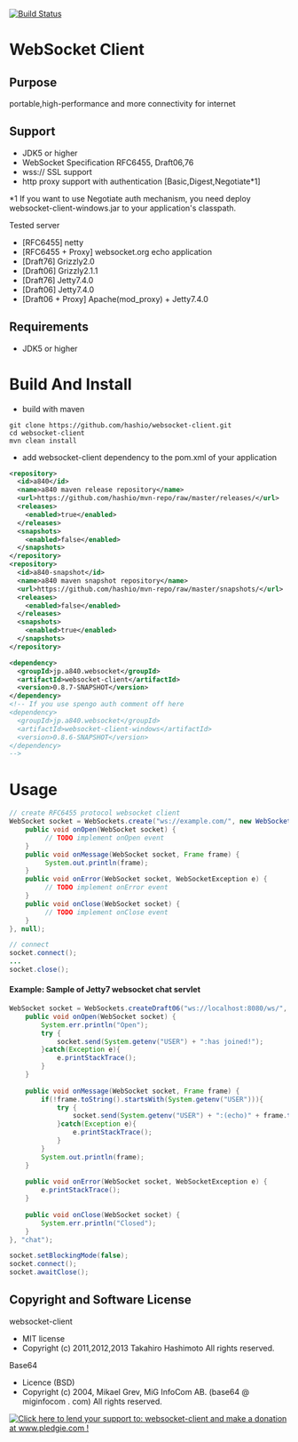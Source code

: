[![Build Status](https://travis-ci.org/hashio/websocket-client.png)](https://travis-ci.org/hashio/websocket-client)

WebSocket Client
=================

Purpose
-------
portable,high-performance and more connectivity for internet

Support
-------

- JDK5 or higher
- WebSocket Specification RFC6455, Draft06,76
- wss:// SSL support
- http proxy support with authentication [Basic,Digest,Negotiate*1]

*1 If you want to use Negotiate auth mechanism, you need deploy websocket-client-windows.jar to your application's classpath.

Tested server

- [RFC6455] netty
- [RFC6455 + Proxy] websocket.org echo application
- [Draft76] Grizzly2.0
- [Draft06] Grizzly2.1.1
- [Draft76] Jetty7.4.0
- [Draft06] Jetty7.4.0
- [Draft06 + Proxy] Apache(mod_proxy) + Jetty7.4.0


Requirements
-----------
- JDK5 or higher

Build And Install
=================

+ build with maven

```shell
git clone https://github.com/hashio/websocket-client.git
cd websocket-client
mvn clean install
```

+ add websocket-client dependency to the pom.xml of your application

```xml
<repository>
  <id>a840</id>
  <name>a840 maven release repository</name>
  <url>https://github.com/hashio/mvn-repo/raw/master/releases/</url>
  <releases>
    <enabled>true</enabled>
  </releases>
  <snapshots>
    <enabled>false</enabled>
  </snapshots>
</repository>
<repository>
  <id>a840-snapshot</id>
  <name>a840 maven snapshot repository</name>
  <url>https://github.com/hashio/mvn-repo/raw/master/snapshots/</url>
  <releases>
    <enabled>false</enabled>
  </releases>
  <snapshots>
    <enabled>true</enabled>
  </snapshots>
</repository>

<dependency>
  <groupId>jp.a840.websocket</groupId>
  <artifactId>websocket-client</artifactId>
  <version>0.8.7-SNAPSHOT</version>
</dependency>
<!-- If you use spengo auth comment off here
<dependency>
  <groupId>jp.a840.websocket</groupId>
  <artifactId>websocket-client-windows</artifactId>
  <version>0.8.6-SNAPSHOT</version>
</dependency>
-->
```

Usage
=====

```java
// create RFC6455 protocol websocket client
WebSocket socket = WebSockets.create("ws://example.com/", new WebSocketHandler() {
    public void onOpen(WebSocket socket) {
         // TODO implement onOpen event
    }
    public void onMessage(WebSocket socket, Frame frame) {
         System.out.println(frame);
    }
    public void onError(WebSocket socket, WebSocketException e) {
         // TODO implement onError event
    }
    public void onClose(WebSocket socket) {
         // TODO implement onClose event
    }
}, null);

// connect
socket.connect();
...
socket.close();
```

#### Example: Sample of Jetty7 websocket chat servlet

```java
WebSocket socket = WebSockets.createDraft06("ws://localhost:8080/ws/", new WebSocketHandler() {
    public void onOpen(WebSocket socket) {
        System.err.println("Open");
        try {
            socket.send(System.getenv("USER") + ":has joined!");
        }catch(Exception e){
            e.printStackTrace();
        }
    }
        
    public void onMessage(WebSocket socket, Frame frame) {
        if(!frame.toString().startsWith(System.getenv("USER"))){
            try {
                socket.send(System.getenv("USER") + ":(echo)" + frame.toString());
            }catch(Exception e){
                e.printStackTrace();
            }
        }
        System.out.println(frame);
    }
        
    public void onError(WebSocket socket, WebSocketException e) {
        e.printStackTrace();
    }
        
    public void onClose(WebSocket socket) {
        System.err.println("Closed");
    }
}, "chat");

socket.setBlockingMode(false);
socket.connect();
socket.awaitClose();
```

Copyright and Software License
------------------------------
websocket-client
- MIT license
- Copyright (c) 2011,2012,2013 Takahiro Hashimoto All rights reserved.

Base64
- Licence (BSD)
- Copyright (c) 2004, Mikael Grev, MiG InfoCom AB. (base64 @ miginfocom . com) All rights reserved.

[![Click here to lend your support to: websocket-client and make a donation at www.pledgie.com !](http://www.pledgie.com/campaigns/19102.png?skin_name=chrome)](http://www.pledgie.com/campaigns/19102)



